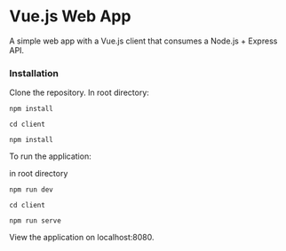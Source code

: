 # Vue.js Web App

A simple web app with a Vue.js client that consumes a Node.js + Express API.

### Installation
Clone the repository. In root directory:

```
npm install
```

```
cd client
```

```
npm install
```

To run the application:

in root directory

```
npm run dev
```

```
cd client
```

```
npm run serve
```

View the application on localhost:8080.
